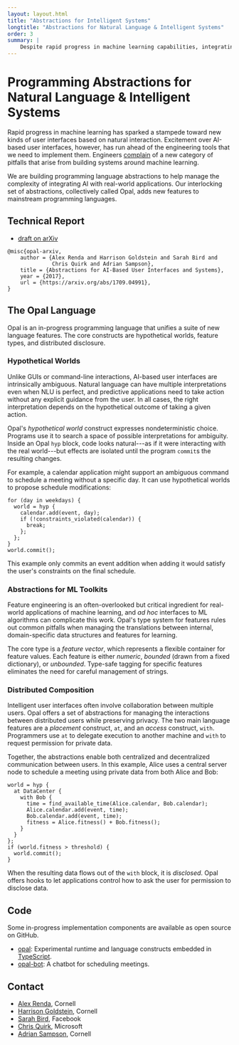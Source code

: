 ```yaml
---
layout: layout.html
title: "Abstractions for Intelligent Systems"
longtitle: "Abstractions for Natural Language & Intelligent Systems"
order: 3
summary: |
    Despite rapid progress in machine learning capabilities, integrating ML into full applications remains complex and error prone. Opal is a new set of language features that help make it easier to build correct software that relies on AI, especially on natural language understanding.
---
```

# Programming Abstractions for Natural Language &amp; Intelligent Systems

Rapid progress in machine learning has sparked a stampede toward new kinds of user interfaces based on natural interaction.
Excitement over AI-based user interfaces, however, has run ahead of the engineering tools that we need to implement them.
Engineers [complain][highinterest] of a new category of pitfalls that arise from building systems around machine learning.

[highinterest]: https://static.googleusercontent.com/media/research.google.com/en//pubs/archive/43146.pdf

We are building programming language abstractions to help manage the complexity of integrating AI with real-world applications.
Our interlocking set of abstractions, collectively called Opal, adds new features to mainstream programming languages.

## Technical Report

<ul class="links">
  <li>
    <a href="https://arxiv.org/abs/1709.04991" class="pdf">draft on arXiv</a>
  </li>
</ul>

    @misc{opal-arxiv,
        author = {Alex Renda and Harrison Goldstein and Sarah Bird and
                  Chris Quirk and Adrian Sampson},
        title = {Abstractions for AI-Based User Interfaces and Systems},
        year = {2017},
        url = {https://arxiv.org/abs/1709.04991},
    }

## The Opal Language

Opal is an in-progress programming language that unifies a suite of new language features. The core constructs are hypothetical worlds, feature types, and distributed disclosure.

### Hypothetical Worlds

Unlike GUIs or command-line interactions, AI-based user interfaces are intrinsically ambiguous. Natural language can have multiple interpretations even when NLU is perfect, and predictive applications need to take action without any explicit guidance from the user. In all cases, the right interpretation depends on the hypothetical outcome of taking a given action.

Opal's *hypothetical world* construct expresses nondeterministic choice. Programs use it to search a space of possible interpretations for ambiguity.
Inside an Opal `hyp` block, code looks natural---as if it were interacting with the real world---but effects are isolated until the program `commit`s the resulting changes.

For example, a calendar application might support an ambiguous command to schedule a meeting without a specific day. It can use hypothetical worlds to propose schedule modifications:

    for (day in weekdays) {
      world = hyp {
        calendar.add(event, day);
        if (!constraints_violated(calendar)) {
          break;
        };
      };
    }
    world.commit();

This example only commits an event addition when adding it would satisfy the user's constraints on the final schedule.

### Abstractions for ML Toolkits

Feature engineering is an often-overlooked but critical ingredient for real-world applications of machine learning, and *ad hoc* interfaces to ML algorithms can complicate this work. Opal's type system for features rules out common pitfalls when managing the translations between internal, domain-specific data structures and features for learning.

The core type is a *feature vector*, which represents a flexible container for feature values. Each feature is either *numeric*, *bounded* (drawn from a fixed dictionary), or *unbounded*. Type-safe tagging for specific features eliminates the need for careful management of strings.

### Distributed Composition

Intelligent user interfaces often involve collaboration between multiple users. Opal offers a set of abstractions for managing the interactions between distributed users while preserving privacy. The two main language features are a *placement* construct, `at`, and an *access* construct, `with`. Programmers use `at` to delegate execution to another machine and `with` to request permission for private data.

Together, the abstractions enable both centralized and decentralized communication between users. In this example, Alice uses a central server node to schedule a meeting using private data from both Alice and Bob:

    world = hyp {
      at DataCenter {
        with Bob {
          time = find_available_time(Alice.calendar, Bob.calendar);
          Alice.calendar.add(event, time);
          Bob.calendar.add(event, time);
          fitness = Alice.fitness() + Bob.fitness();
        }
      }
    };
    if (world.fitness > threshold) {
      world.commit();
    }

When the resulting data flows out of the `with` block, it is *disclosed*. Opal offers hooks to let applications control how to ask the user for permission to disclose data.

## Code

Some in-progress implementation components are available as open source on GitHub.

<ul class="links">
  <li>
    <a href="https://github.com/cucapra/opal" class="github">opal</a>:
    Experimental runtime and language constructs embedded in <a href="https://www.typescriptlang.org">TypeScript</a>.
  </li>
  <li>
    <a href="https://github.com/cucapra/opal-bot" class="github">opal-bot</a>:
    A chatbot for scheduling meetings.
  </li>
</ul>

## Contact

* [Alex Renda][alex], Cornell
* [Harrison Goldstein][harry], Cornell
* [Sarah Bird][sarah], Facebook
* [Chris Quirk][chris], Microsoft
* [Adrian Sampson][adrian], Cornell

[adrian]: http://www.cs.cornell.edu/~asampson/
[sarah]: https://research.fb.com/people/bird-sarah/
[chris]: https://www.microsoft.com/en-us/research/people/chrisq/
[harry]: http://harrisongoldste.in
[alex]: https://alexrenda.com
